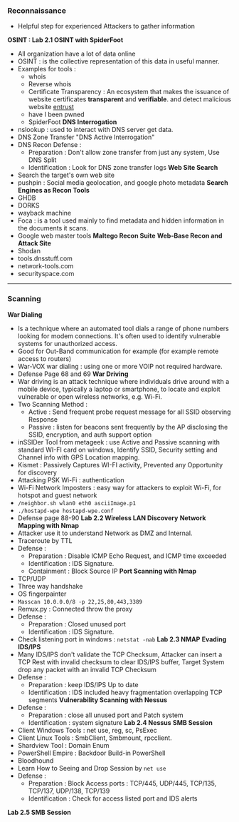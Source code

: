 ### Reconnaissance
- Helpful step for experienced Attackers to gather information

**OSINT : Lab 2.1 OSINT with SpiderFoot**
- All organization have a lot of data online
- OSINT : is the collective representation of this data in useful manner.
- Examples for tools :
	- whois
	- Reverse whois
	- Certificate Transparency : An ecosystem that makes the issuance of website certificates **transparent** and **verifiable**. and detect malicious website [entrust](https://ui.ctsearch.entrust.com/ui/ctsearchui)
	- have I been pwned
	- SpiderFoot
**DNS Interrogation**
- nslookup : used to interact with DNS server get data.
- DNS Zone Transfer "DNS Active Interrogation"
- DNS Recon Defense : 
	- Preparation : Don't allow zone transfer from just any system, Use DNS Split
	- Identification : Look for DNS zone transfer logs
**Web Site Search**
- Search the target's own web site
- pushpin : Social media geolocation, and google photo metadata
**Search Engines as Recon Tools**
- GHDB
- DORKS
- wayback machine
- Foca : is a tool used mainly to find metadata and hidden information in the documents it scans.
- Google web master tools
**Maltego Recon Suite**
**Web-Base Recon and Attack Site**
- Shodan
- tools.dnsstuff.com
- network-tools.com
- securityspace.com
***
### Scanning

**War Dialing**
-  Is a technique where an automated tool dials a range of phone numbers looking for modem connections. It's often used to identify vulnerable systems for unauthorized access.
- Good for Out-Band communication for example (for example remote access to routers)
- War-VOX war dialing : using one or more VOIP not required hardware.
- Defense Page 68 and 69
**War Driving**
- War driving is an attack technique where individuals drive around with a mobile device, typically a laptop or smartphone, to locate and exploit vulnerable or open wireless networks, e.g. Wi-Fi.
- Two Scanning Method :
	- Active : Send frequent probe request message for all SSID observing Response
	- Passive : listen for beacons sent frequently by the AP disclosing the SSID, encryption, and auth support option
- inSSIDer Tool from metageek : use Active and Passive scanning with standard WI-FI card on windows, Identify SSID, Security setting and Channel info with GPS Location mapping. 
- Kismet : Passively Captures WI-FI activity, Prevented any Opportunity for discovery
- Attacking PSK Wi-Fi : authentication
- Wi-Fi Network Imposters : easy way for attackers to exploit Wi-Fi, for hotspot and guest network 
- `/neighbor.sh wlan0 eth0 asciiImage.p1` 
- `./hostapd-wpe hostapd-wpe.conf`
- Defense page 88-90
**Lab 2.2 Wireless LAN Discovery**
**Network Mapping with Nmap**
- Attacker use it to understand Network as DMZ and Internal.
- Traceroute by TTL
- Defense : 
	- Preparation : Disable ICMP Echo Request, and ICMP time exceeded
	- Identification : IDS Signature.
	- Containment : Block Source IP
**Port Scanning with Nmap**
- TCP/UDP
- Three way handshake 
- OS fingerpainter
- `Masscan 10.0.0.0/8 -p 22,25,80,443,3389`
- Remux.py : Connected throw the proxy
- Defense : 
	- Preparation : Closed unused port
	- Identification : IDS Signature.
- Check listening port in windows : `netstat -nab`
**Lab 2.3 NMAP**
**Evading IDS/IPS**
- Many IDS/IPS don't validate the TCP Checksum, Attacker can insert a TCP Rest with invalid checksum to clear IDS/IPS buffer, Target System drop any packet with an invalid TCP Checksum
- Defense :
	- Preparation : keep IDS/IPS Up to date
	- Identification : IDS included heavy fragmentation overlapping TCP segments 
**Vulnerability Scanning with Nessus**
- Defense : 
	- Preparation : close all unused port and Patch system
	- Identification : system signature
**Lab 2.4 Nessus**
**SMB Session**
- Client Windows Tools : net use, reg, sc, PsExec
- Client Linux Tools : SmbClient, Smbmount, rpcclient.
- Shardview Tool : Domain Enum
- PowerShell Empire : Backdoor Build-in PowerShell
- Bloodhound
- Learn How to Seeing and Drop Session by `net use` 
- Defense : 
	- Preparation : Block Access ports : TCP/445, UDP/445, TCP/135, TCP/137, UDP/138, TCP/139
	- Identification : Check for access listed port and IDS alerts

**Lab 2.5 SMB Session**
